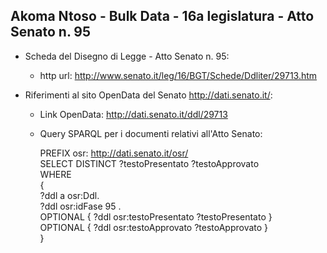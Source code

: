 ## Akoma Ntoso - Bulk Data - 16a legislatura - Atto Senato n. 95 ##

* Scheda del Disegno di Legge - Atto Senato n. 95:
	* http url: http://www.senato.it/leg/16/BGT/Schede/Ddliter/29713.htm

* Riferimenti al sito OpenData del Senato http://dati.senato.it/:
	* Link OpenData: http://dati.senato.it/ddl/29713
	* Query SPARQL per i documenti relativi all'Atto Senato:

        PREFIX osr: <http://dati.senato.it/osr/>  
		SELECT DISTINCT ?testoPresentato ?testoApprovato  
		WHERE  
		{  
		    ?ddl a osr:Ddl.  
		    ?ddl osr:idFase 95 .  
		    OPTIONAL { ?ddl osr:testoPresentato ?testoPresentato }  
		    OPTIONAL { ?ddl osr:testoApprovato ?testoApprovato }  
		}
		